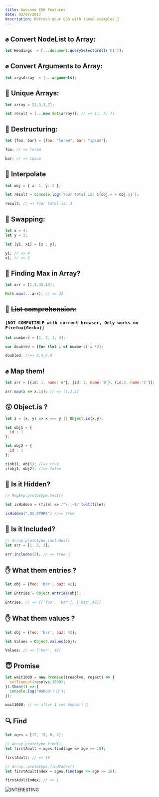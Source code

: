 ```yaml
---
title: Awesome ES6 Features
date: 02/07/2017
description: Refresh your ES6 with these examples 👊
---
```


## ✊ Convert NodeList to Array:

```javascript
let Headings  = [...document.querySelectorAll('h1')];
```

## ✊ Convert Arguments to Array:

```javascript
let argsArray  = [...arguments];
```

## 🦄 Unique Arrays:

```javascript
let array = [1,3,3,7];

let result = [...new Set(array)]; // => [1, 3, 7]
```

## 🔨 Destructuring:

```javascript
let {foo, bar} = {foo: "lorem", bar: "ipsum"};

foo; // => lorem

bar; // => ipsum
```

## 🚓 Interpolate

```javascript
let obj = { x: 1, y: 2 };

let result = console.log(`Your total is: ${obj.x + obj.y}`);

result; // => Your total is: 3
```

## 🙅 Swapping:

```javascript
let x = 4;
let y = 2;

let [y1, x1] = [x , y];

y1; // => 4
x1; // => 2
```

## 🤔 Finding Max in Array?

```javascript
let arr = [1,4,32,10];

Math.max(...arr); // => 32
```

## 🔪 ~~List comprehension:~~

### `[NOT COMPATIBLE with current browser, Only works on Firefox(Gecko)]`

```javascript
let numbers = [1, 2, 3, 4];

var doubled = [for (let i of numbers) i *2];

doubled; //=> 2,4,6,8
```

## ✊ Map them!

```javascript
let arr = [{id: 1, name:'A'}, {id: 2, name:'B'}, {id:3, name:'C'}];

arr.map(x => x.id); // => [1,2,3]
```

## 😮 Object.is ?
```javascript
let z = (x, y) => x === y || Object.is(x,y);

let obj1 = {
  id : 1
};

let obj2 = {
  id : 1
};

z(obj1, obj1); //=> true
z(obj1, obj2); //=> false
```
## 👻 Is it Hidden?

```javascript
// RegExp.prototype.test()

let isHidden = (file) => /^\.|~$/.test(file);

isHidden(".DS_STORE") //=> true
```

## 🤔 Is it Included?

```javascript
// Array.prototype.includes()
let arr = [1, 2, 3];

arr.includes(2); // => true 🙌

```

## ✋ What them entries ?

```javascript
let obj = {foo: 'bar', baz: 42};

let Entries = Object.entries(obj);

Entries; // => [['foo', 'bar'], ['baz',42]]

```
## ✋ What them values ?

```javascript
let obj = {foo: 'bar', baz: 42};

let Values = Object.values(obj);

Values; // => ['bar', 42]

```

## 😇 Promise

```javascript
let wait1000 = new Promise((resolve, reject) => {
  setTimeout(resolve,1000);
}).then(() => {
  console.log('Wohoo!! 🙌');
});

wait1000; // => after 1 sec Wohoo!! 🙌
```

## 🔍 Find

```javascript
let ages = [12, 19, 6, 4];

// Array.prototype.find()
let firstAdult = ages.find(age => age >= 18);

firstAdult; // => 19

// Array..prototype.findIndex()
let firstAdultIndex = ages.find(age => age >= 18);

firstAdultIndex; // => 1
```

![INTERESTING](http://33.media.tumblr.com/tumblr_lnd67mbWHl1ql201ao1_500.gif)
